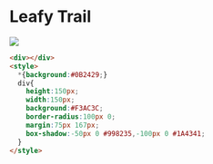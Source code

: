 # Leafy Trail
<img src="https://cssbattle.dev/targets/7.png">

```HTML
<div></div>
<style>
  *{background:#0B2429;}
  div{
    height:150px;
    width:150px;
    background:#F3AC3C;
    border-radius:100px 0;
    margin:75px 167px;
    box-shadow:-50px 0 #998235,-100px 0 #1A4341;
  }
</style>
```